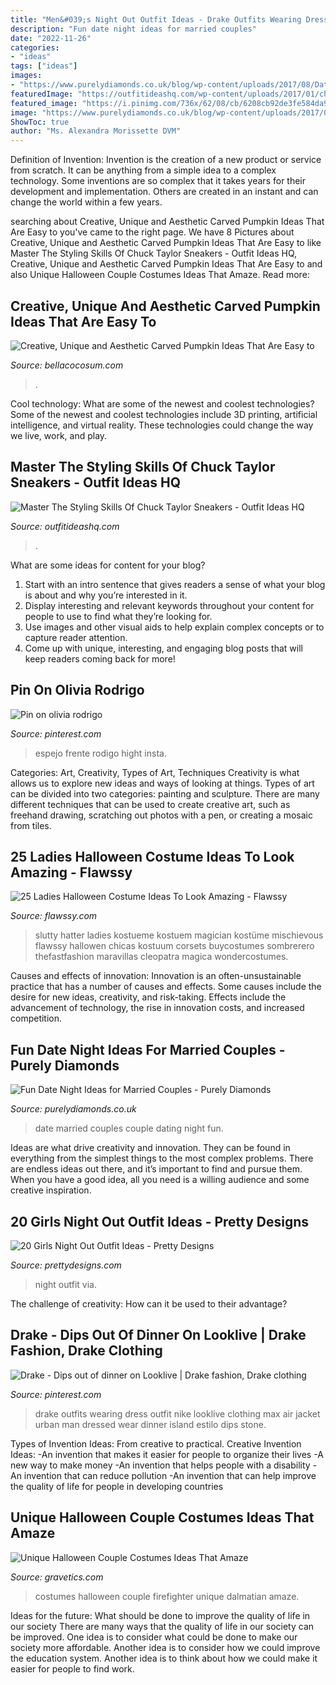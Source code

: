 ```yaml
---
title: "Men&#039;s Night Out Outfit Ideas - Drake Outfits Wearing Dress Outfit Nike Looklive Clothing Max Air Jacket Urban Man Dressed Wear Dinner Island Estilo Dips Stone"
description: "Fun date night ideas for married couples"
date: "2022-11-26"
categories:
- "ideas"
tags: ["ideas"]
images:
- "https://www.purelydiamonds.co.uk/blog/wp-content/uploads/2017/08/Dating-Couple.jpg"
featuredImage: "https://outfitideashq.com/wp-content/uploads/2017/01/chuck-taylor-9-643x1024.jpg"
featured_image: "https://i.pinimg.com/736x/62/08/cb/6208cb92de3fe584da94b6feb26dbc38.jpg"
image: "https://www.purelydiamonds.co.uk/blog/wp-content/uploads/2017/08/Dating-Couple.jpg"
ShowToc: true
author: "Ms. Alexandra Morissette DVM"
---
```



Definition of Invention:
Invention is the creation of a new product or service from scratch. It can be anything from a simple idea to a complex technology. Some inventions are so complex that it takes years for their development and implementation. Others are created in an instant and can change the world within a few years.

	

		
searching about Creative, Unique and Aesthetic Carved Pumpkin Ideas That Are Easy to you've came to the right page. We have 8 Pictures about Creative, Unique and Aesthetic Carved Pumpkin Ideas That Are Easy to like Master The Styling Skills Of Chuck Taylor Sneakers - Outfit Ideas HQ, Creative, Unique and Aesthetic Carved Pumpkin Ideas That Are Easy to and also Unique Halloween Couple Costumes Ideas That Amaze. Read more:
		
    
## Creative, Unique And Aesthetic Carved Pumpkin Ideas That Are Easy To

<img loading=lazy src="https://bellacocosum.com/wp-content/uploads/2020/10/微信图片_20200901152647.jpg" onerror="this.onerror=null;this.src='https://tse2.mm.bing.net/th?id=OIP.4Yd3oSBIPRxoCb6qVf_46QHaKB&amp;pid=15.1';" alt="Creative, Unique and Aesthetic Carved Pumpkin Ideas That Are Easy to">

_Source: bellacocosum.com_

>. 

	

Cool technology: What are some of the newest and coolest technologies?
Some of the newest and coolest technologies include 3D printing, artificial intelligence, and virtual reality. These technologies could change the way we live, work, and play.

    
## Master The Styling Skills Of Chuck Taylor Sneakers - Outfit Ideas HQ

<img loading=lazy src="https://outfitideashq.com/wp-content/uploads/2017/01/chuck-taylor-9-643x1024.jpg" onerror="this.onerror=null;this.src='https://tse1.mm.bing.net/th?id=OIP.2rYr1588XrBi0syoIPcjhQHaLy&amp;pid=15.1';" alt="Master The Styling Skills Of Chuck Taylor Sneakers - Outfit Ideas HQ">

_Source: outfitideashq.com_

>. 

	

What are some ideas for content for your blog?
1. Start with an intro sentence that gives readers a sense of what your blog is about and why you’re interested in it.
2. Display interesting and relevant keywords throughout your content for people to use to find what they’re looking for.
3. Use images and other visual aids to help explain complex concepts or to capture reader attention.
4. Come up with unique, interesting, and engaging blog posts that will keep readers coming back for more!

    
## Pin On Olivia Rodrigo

<img loading=lazy src="https://i.pinimg.com/736x/62/08/cb/6208cb92de3fe584da94b6feb26dbc38.jpg" onerror="this.onerror=null;this.src='https://tse1.mm.bing.net/th?id=OIP.P7Y5WwxfhXAUN__MyB-XygHaNG&amp;pid=15.1';" alt="Pin on olivia rodrigo">

_Source: pinterest.com_

>espejo frente rodigo hight insta. 

	

Categories: Art, Creativity, Types of Art, Techniques
Creativity is what allows us to explore new ideas and ways of looking at things. Types of art can be divided into two categories: painting and sculpture. There are many different techniques that can be used to create creative art, such as freehand drawing, scratching out photos with a pen, or creating a mosaic from tiles.

    
## 25 Ladies Halloween Costume Ideas To Look Amazing - Flawssy

<img loading=lazy src="https://www.flawssy.com/wp-content/uploads/2016/05/slutty-halloween-costumes-Halloween-party-costume-ideas.jpg" onerror="this.onerror=null;this.src='https://tse2.mm.bing.net/th?id=OIP.VVCkYU8iSCaCyBbt8heTYAHaRc&amp;pid=15.1';" alt="25 Ladies Halloween Costume Ideas To Look Amazing - Flawssy">

_Source: flawssy.com_

>slutty hatter ladies kostueme kostuem magician kostüme mischievous flawssy hallowen chicas kostuum corsets buycostumes sombrerero thefastfashion maravillas cleopatra magica wondercostumes. 

	

Causes and effects of innovation:
Innovation is an often-unsustainable practice that has a number of causes and effects. Some causes include the desire for new ideas, creativity, and risk-taking. Effects include the advancement of technology, the rise in innovation costs, and increased competition.

    
## Fun Date Night Ideas For Married Couples - Purely Diamonds

<img loading=lazy src="https://www.purelydiamonds.co.uk/blog/wp-content/uploads/2017/08/Dating-Couple.jpg" onerror="this.onerror=null;this.src='https://tse4.mm.bing.net/th?id=OIP.gaTtd9Hpv-ngI9B40dMReAHaE8&amp;pid=15.1';" alt="Fun Date Night Ideas for Married Couples - Purely Diamonds">

_Source: purelydiamonds.co.uk_

>date married couples couple dating night fun. 

	

Ideas are what drive creativity and innovation. They can be found in everything from the simplest things to the most complex problems. There are endless ideas out there, and it’s important to find and pursue them. When you have a good idea, all you need is a willing audience and some creative inspiration.

    
## 20 Girls Night Out Outfit Ideas - Pretty Designs

<img loading=lazy src="http://www.prettydesigns.com/wp-content/uploads/2015/09/20-girls-night-out-outfit-ideas13.jpg" onerror="this.onerror=null;this.src='https://tse3.mm.bing.net/th?id=OIP.rC3VmS2Bjcmu6NIu55275QHaLH&amp;pid=15.1';" alt="20 Girls Night Out Outfit Ideas - Pretty Designs">

_Source: prettydesigns.com_

>night outfit via. 

	

The challenge of creativity: How can it be used to their advantage?
 

    
## Drake - Dips Out Of Dinner On Looklive | Drake Fashion, Drake Clothing

<img loading=lazy src="https://i.pinimg.com/736x/f7/a7/9a/f7a79a1b421dae156efc0f287fda8f78.jpg" onerror="this.onerror=null;this.src='https://tse3.mm.bing.net/th?id=OIP.sEnH8MrScNhc6rHjWi_l1AHaLH&amp;pid=15.1';" alt="Drake - Dips out of dinner on Looklive | Drake fashion, Drake clothing">

_Source: pinterest.com_

>drake outfits wearing dress outfit nike looklive clothing max air jacket urban man dressed wear dinner island estilo dips stone. 

	

Types of Invention Ideas: From creative to practical.
Creative Invention Ideas: 
-An invention that makes it easier for people to organize their lives 
-A new way to make money 
-An invention that helps people with a disability 
-An invention that can reduce pollution 
-An invention that can help improve the quality of life for people in developing countries

    
## Unique Halloween Couple Costumes Ideas That Amaze

<img loading=lazy src="https://www.gravetics.com/wp-content/uploads/2017/07/Dalmatian-Firefighter.jpg" onerror="this.onerror=null;this.src='https://tse2.mm.bing.net/th?id=OIP.2GyKmF6GvnY-WS6n4MIymwHaJ4&amp;pid=15.1';" alt="Unique Halloween Couple Costumes Ideas That Amaze">

_Source: gravetics.com_

>costumes halloween couple firefighter unique dalmatian amaze. 

	

Ideas for the future: What should be done to improve the quality of life in our society
There are many ways that the quality of life in our society can be improved. One idea is to consider what could be done to make our society more affordable. Another idea is to consider how we could improve the education system. Another idea is to think about how we could make it easier for people to find work.

